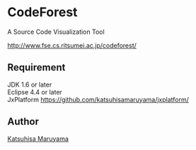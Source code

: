 # CodeForest

A Source Code Visualization Tool

<http://www.fse.cs.ritsumei.ac.jp/codeforest/>

## Requirement

JDK 1.6 or later  
Eclipse 4.4 or later  
JxPlatform <https://github.com/katsuhisamaruyama/jxplatform/>  

## Author

[Katsuhisa Maruyama](http://www.fse.cs.ritsumei.ac.jp/~maru/index.html)
